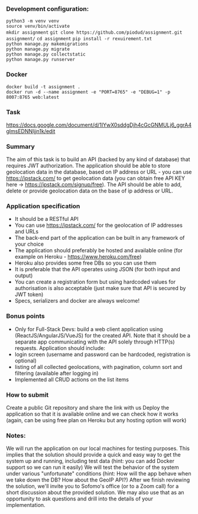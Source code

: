 ### Development configuration:

`python3 -m venv venv`\
`source venv/bin/activate`\
``mkdir assignment``
`git clone https://github.com/piodud/assignment.git assignment/`
`cd assignment`
`pip install -r rexuirement.txt`\
`python manage.py makemigrations`\
`python manage.py migrate`\
`python manage.py collectstatic`\
`python manage.py runserver`

### Docker
`docker build -t assignment .`\
`docker run -d --name assignment -e "PORT=8765" -e "DEBUG=1" -p 8007:8765 web:latest`


### Task
https://docs.google.com/document/d/1IYwX0sddgDjh4cGcGNMULj6_ggrA4glmsEDNNIjjn1k/edit

### Summary
The aim of this task is to build an API (backed by any kind of database) that requires JWT authorization. The application should be able to store geolocation data in the database, based on IP address or URL - you can use https://ipstack.com/ to get geolocation data (you can obtain free API KEY here -> https://ipstack.com/signup/free). The API should be able to add, delete or provide geolocation data on the base of ip address or URL. 

### Application specification
* It should be a RESTful API
* You can use https://ipstack.com/ for the geolocation of IP addresses and URLs
* The back-end part of the application can be built in any framework of your choice
* The application should preferably be hosted and available online (for example on Heroku - https://www.heroku.com/free)
* Heroku also provides some free DBs so you can use them
* It is preferable that the API operates using JSON (for both input and output)
* You can create a registration form but using hardcoded values for authorisation is also acceptable (just make sure that API is secured by JWT token)
* Specs, serializers and docker are always welcome!

### Bonus points
* Only for Full-Stack Devs: build a web client application using (ReactJS/AngularJS/VueJS) for the created API. Note that it should be a separate app communicating with the API solely through HTTP(s) requests. 
Application should include:
* login screen (username and password can be hardcoded, registration is optional)
* listing of all collected geolocations, with pagination, column sort and filtering (available after logging in)
* Implemented all CRUD actions on the list items

### How to submit
Create a public Git repository and share the link with us
Deploy the application so that it is available online and we can check how it works (again, can be using free plan on Heroku but any hosting option will work)

### Notes:
We will run the application on our local machines for testing purposes. This implies that the solution should provide a quick and easy way to get the system up and running, including test data (hint: you can add Docker support so we can run it easily)
We will test the behavior of the system under various "unfortunate" conditions (hint: How will the app behave when we take down the DB? How about the GeoIP API?)
After we finish reviewing the solution, we'll invite you to Sofomo's office (or to a Zoom call) for a short discussion about the provided solution. We may also use that as an opportunity to ask questions and drill into the details of your implementation.



